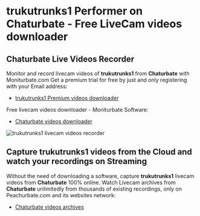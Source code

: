 # trukutrunks1 Performer on Chaturbate - Free LiveCam videos downloader

## Chaturbate Live Videos Recorder

Monitor and record livecam videos of **trukutrunks1** from **Chaturbate** with Moniturbate.com
Get a premium trial for free by just and only registering with your Email address:
* [trukutrunks1 Premium videos downloader](https://moniturbate.com/request-demo-licence-key.html)

Free livecam videos downloader - Moniturbate Software:
* [Chaturbate videos downloader](https://moniturbate.com/moniturbate-download-software.html)

![trukutrunks1 livecam videos recorder](https://peachurnet.com/templates/moniturbate-software.png)


## Capture trukutrunks1 videos from the Cloud and watch your recordings on Streaming

Without the need of downloading a software, capture **trukutrunks1** livecam videos from **Chaturbate** 100% online.
Watch Livecam archives from **Chaturbate** unlimitedly from thousands of existing recordings, only on Peachurbate.com and its websites network:
* [Chaturbate videos archives](https://peachurnet.com/)